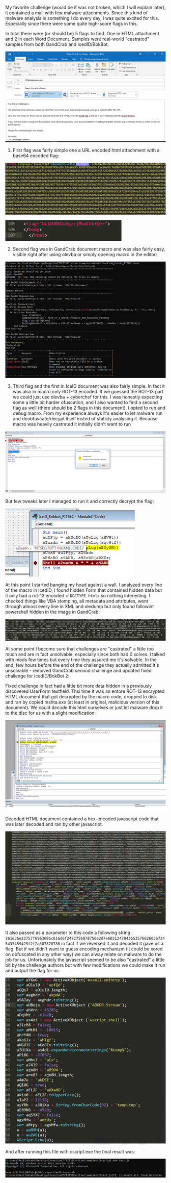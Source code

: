 My favorite challenge (would be if was not broken, which I will explain later), it contained a mail with few malware attachments. Since this kind of malware analysis is something I do every day, I was quite excited for this. Especially since there were some quite high-score flags in this.

In total there were (or should be) 5 flags to find. One in HTML attachment and 2 in each Word Document. Samples were real-world "castrated" samples from both GandCrab and IcedID/BokBot.

![attachments](https://github.com/lasq88/CTF/blob/main/ritsec2021/forensics/ritsec/writeup/beginner/attachments.PNG)

1. First flag was fairly simple one a URL encoded html attachment with a base64 encoded flag:

![html](https://github.com/lasq88/CTF/blob/main/ritsec2021/forensics/ritsec/writeup/beginner/html_attachment.PNG)

![flag](https://github.com/lasq88/CTF/blob/main/ritsec2021/forensics/ritsec/writeup/beginner/flag.PNG)

2. Second flag was in GandCrab document macro and was also fairly easy, visible right after using olevba or simply opening macro in the editor:

![GCflag](https://github.com/lasq88/CTF/blob/main/ritsec2021/forensics/ritsec/writeup/gandcab/macro.PNG)

3. Third flag and the first in IceID document was also fairly simple. In fact it was also in macro only ROT-13 encoded. If we guessed the ROT-13 part we could just use olevba + cyberchef for this. I was honestly expecting some a little bit harder ofuscation, and I also wanted to find a second flag as well (there should be 2 flags in this document), I opted to run and debug macro. From my experience always it's easier to let malware run and deobfuscate/decypt itself insted of staticly analysing it. Because macro was heavily castrated it initially didn't want to run

![macro](https://github.com/lasq88/CTF/blob/main/ritsec2021/forensics/ritsec/writeup/iced/broken_macro.PNG)

But few tweaks later I managed to run it and correctly decrypt the flag:

![IDflag1](https://github.com/lasq88/CTF/blob/main/ritsec2021/forensics/ritsec/writeup/iced/flag.PNG)

At this point I started banging my head against a wall. I analyzed every line of the macro in IcedID, I found hidden Form that contained hidden data but it only had a rot-13 encoded `<!DOCTYPE html>` so nothing interesting. I checked things like VBA stomping, all metadata and attributes, went through almost every line in XML and oledump but only found followint powershell hidden in the image in GandCrab:

![powershell](https://github.com/lasq88/CTF/blob/main/ritsec2021/forensics/ritsec/writeup/gandcab/powerhsell.PNG)

At some point I become sure that challenges are "castrated" a little too much and are in fact unsolvable, especially since both had 0 solves. I talked with mods few times but every time they assured me it's solvable. In the end, few hours before the end of the challenge they actually admitted it's unsolvable - removed GandCrab second challenge and updated fixed challenge for IcedID/BokBot 2:

Fixed challenge in fact had a little bit more data hidden in a previously discovered UserForm textfield. Thsi time it was an entore ROT-13 encrypted HTML document that got decrypted by the macro code, dropped to disk and ran by copied mshta.exe (at least in original, malicious version of this document). We could decode this html ourselves or just let malware drop it to the disc for us with a slight modification:

![drop_html](https://github.com/lasq88/CTF/blob/main/ritsec2021/forensics/ritsec/writeup/iced/iceid_fixed_file.PNG)

Decoded HTML document contained a hex-encoded javascript code that was later decoded and ran by other javascript.

![decoded_html](https://github.com/lasq88/CTF/blob/main/ritsec2021/forensics/ritsec/writeup/iced/iceid_fixed_html.PNG)

It also passed as a parameter to this code a following string: `261636e23757f6963696c616d6f2472756078756e2d7e603124704365357662603b7345435459425f2f2a307878786` in fact if we reversed it and decoded it gave us a flag. But if we didn't want to guess encoding mechanizm (it could be xored on obfuscated in any other way) we can alway relate on malware to do the job for us. Unfortunately the javascript seemed to be also "castrated" a little bit by the challenge authors but with few modifications we could make it run and output the flag for us:

![javscript](https://github.com/lasq88/CTF/blob/main/ritsec2021/forensics/ritsec/writeup/iced/iceid_fixed_js.PNG)

And after running this file with cscript.exe the final result was:

![IDflag2](https://github.com/lasq88/CTF/blob/main/ritsec2021/forensics/ritsec/writeup/iced/iceid_fixed_flag.PNG)

